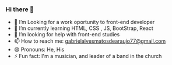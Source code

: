 ### Hi there 👋


- 🔭 I’m Looking for a work oportunity to front-end developer
- 🌱 I’m currently learning HTML, CSS , JS, BootStrap, React
- 🤔 I’m looking for help with front-end studies
- 📫 How to reach me: gabrielalvesmatosdearaujo77@gmail.com
- 😄 Pronouns: He, His
- ⚡ Fun fact: I'm a musician, and leader of a band in the church
